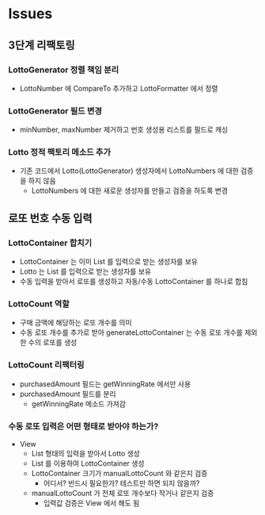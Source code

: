 # Issues
## 3단계 리팩토링
### LottoGenerator 정렬 책임 분리
- LottoNumber 에 CompareTo 추가하고 LottoFormatter 에서 정렬
### LottoGenerator 필드 변경
- minNumber, maxNumber 제거하고 번호 생성용 리스트를 필드로 캐싱
### Lotto 정적 팩토리 메소드 추가
- 기존 코드에서 Lotto(LottoGenerator) 생성자에서 LottoNumbers 에 대한 검증을 하지 않음 
  - LottoNumbers 에 대한 새로운 생성자를 만들고 검증을 하도록 변경
## 로또 번호 수동 입력
### LottoContainer 합치기
- LottoContainer 는 이미 List<Lotto> 를 입력으로 받는 생성자를 보유
- Lotto 는 List<Integer> 를 입력으로 받는 생성자를 보유
- 수동 입력을 받아서 로또를 생성하고 자동/수동 LottoContainer 를 하나로 합침
### LottoCount 역할
- 구매 금액에 해당하는 로또 개수를 의미
- 수동 로또 개수를 추가로 받아 generateLottoContainer 는 수동 로또 개수를 제외한 수의 로또를 생성
### LottoCount 리팩터링
- purchasedAmount 필드는 getWinningRate 에서만 사용
- purchasedAmount 필드를 분리
  - getWinningRate 메소드 가져감
### 수동 로또 입력은 어떤 형태로 받아야 하는가?
- View
  - List<Integer> 형태의 입력을 받아서 Lotto 생성
  - List<Lotto> 를 이용하여 LottoContainer 생성
  - LottoContainer 크기가 manualLottoCount 와 같은지 검증 
    - 어디서? 반드시 필요한가? 테스트만 하면 되지 않을까?
  - manualLottoCount 가 전체 로또 개수보다 작거나 같은지 검증 
    - 입력값 검증은 View 에서 해도 됨